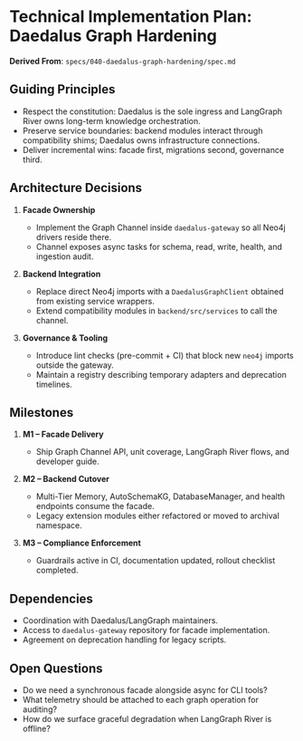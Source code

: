 # Technical Implementation Plan: Daedalus Graph Hardening

**Derived From**: `specs/040-daedalus-graph-hardening/spec.md`

## Guiding Principles
- Respect the constitution: Daedalus is the sole ingress and LangGraph River owns long-term knowledge orchestration.
- Preserve service boundaries: backend modules interact through compatibility shims; Daedalus owns infrastructure connections.
- Deliver incremental wins: facade first, migrations second, governance third.

## Architecture Decisions

1. **Facade Ownership**
   - Implement the Graph Channel inside `daedalus-gateway` so all Neo4j drivers reside there.
   - Channel exposes async tasks for schema, read, write, health, and ingestion audit.

2. **Backend Integration**
   - Replace direct Neo4j imports with a `DaedalusGraphClient` obtained from existing service wrappers.
   - Extend compatibility modules in `backend/src/services` to call the channel.

3. **Governance & Tooling**
   - Introduce lint checks (pre-commit + CI) that block new `neo4j` imports outside the gateway.
   - Maintain a registry describing temporary adapters and deprecation timelines.

## Milestones

1. **M1 – Facade Delivery**
   - Ship Graph Channel API, unit coverage, LangGraph River flows, and developer guide.

2. **M2 – Backend Cutover**
   - Multi-Tier Memory, AutoSchemaKG, DatabaseManager, and health endpoints consume the facade.
   - Legacy extension modules either refactored or moved to archival namespace.

3. **M3 – Compliance Enforcement**
   - Guardrails active in CI, documentation updated, rollout checklist completed.

## Dependencies
- Coordination with Daedalus/LangGraph maintainers.
- Access to `daedalus-gateway` repository for facade implementation.
- Agreement on deprecation handling for legacy scripts.

## Open Questions
- Do we need a synchronous facade alongside async for CLI tools?
- What telemetry should be attached to each graph operation for auditing?
- How do we surface graceful degradation when LangGraph River is offline?

